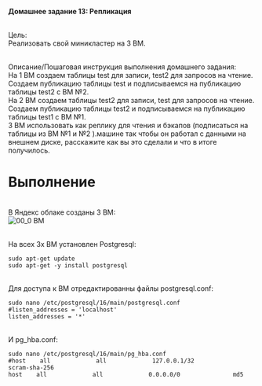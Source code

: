 <b>Домашнее задание 13: Репликация</b>

<br>Цель:
<br>Реализовать свой миникластер на 3 ВМ.

<br>Описание/Пошаговая инструкция выполнения домашнего задания:
<br>На 1 ВМ создаем таблицы test для записи, test2 для запросов на чтение.
<br>Создаем публикацию таблицы test и подписываемся на публикацию таблицы test2 с ВМ №2.
<br>На 2 ВМ создаем таблицы test2 для записи, test для запросов на чтение.
<br>Создаем публикацию таблицы test2 и подписываемся на публикацию таблицы test1 с ВМ №1.
<br>3 ВМ использовать как реплику для чтения и бэкапов (подписаться на таблицы из ВМ №1 и №2 ).машине так чтобы он работал с данными на внешнем диске, расскажите как вы это сделали и что в итоге получилось.

# Выполнение
<br>В Яндекс облаке созданы 3 ВМ:
<br>![00_0 ВМ](https://github.com/user-attachments/assets/6862d628-00f6-4e1f-9176-fafad7fcc5ce)

<br>На всех 3х ВМ установлен Postgresql:
```
sudo apt-get update
sudo apt-get -y install postgresql
```

<br>Для доступа к ВМ отредактированны файлы postgresql.conf:
```
sudo nano /etc/postgresql/16/main/postgresql.conf
#listen_addresses = 'localhost'
listen_addresses = '*'
```
<br>И pg_hba.conf:
```
sudo nano /etc/postgresql/16/main/pg_hba.conf
#host    all             all             127.0.0.1/32            scram-sha-256
host    all             all             0.0.0.0/0               md5
```
